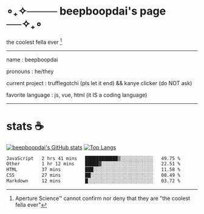 # ∘₊✧──── beepboopdai's page ──✧₊∘
the coolest fella ever [^1]

---

name
: beepboopdai

pronouns
: he/they

current project
: trufflegotchi (pls let it end) && kanye clicker (do NOT ask)

favorite language
: js, vue, html (it IS a coding language)

---

# stats ☕

[![beepboopdai's GitHub stats](https://github-readme-stats.vercel.app/api?username=beepboopdai&theme=dracula&bg_color=00000000&hide_border=true)](https://github.com/anuraghazra/github-readme-stats) [![Top Langs](https://github-readme-stats.vercel.app/api/top-langs/?username=beepboopdai&theme=dracula&bg_color=00000000&hide_border=true&layout=donut)](https://github.com/anuraghazra/github-readme-stats) 

<!--START_SECTION:waka-->

```txt
JavaScript   2 hrs 41 mins   ████████████▒░░░░░░░░░░░░   49.75 %
Other        1 hr 12 mins    █████▓░░░░░░░░░░░░░░░░░░░   22.51 %
HTML         37 mins         ███░░░░░░░░░░░░░░░░░░░░░░   11.58 %
CSS          27 mins         ██░░░░░░░░░░░░░░░░░░░░░░░   08.49 %
Markdown     12 mins         █░░░░░░░░░░░░░░░░░░░░░░░░   03.72 %
```

<!--END_SECTION:waka-->







[^1]: Aperture Science™ cannot confirm nor deny that they are "the coolest fella ever"

